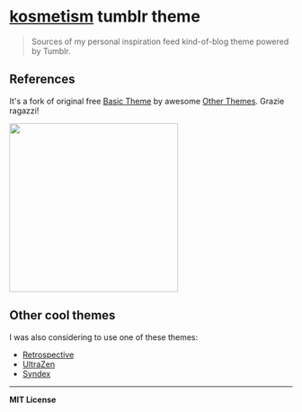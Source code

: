 # [kosmetism](http://kosmetism.pixelhunter.me) tumblr theme

> Sources of my personal inspiration feed kind-of-blog theme powered by Tumblr.

## References

It's a fork of original free [Basic Theme](https://otherthemes.com/themes/basic) by awesome [Other Themes](https://otherthemes.com). Grazie ragazzi!

<img src="https://otherthemes.com/images/home-hero-animated-17baf47599.gif" width="300" />

## Other cool themes

I was also considering to use one of these themes:

- [Retrospective](http://olleotathemes.tumblr.com/theme/retrospective)
- [UltraZen](https://www.tumblr.com/theme/37907)
- [Syndex](https://github.com/rgbk/syndex)

---

**MIT License**
